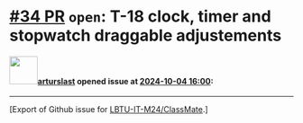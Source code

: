 # [\#34 PR](https://github.com/LBTU-IT-M24/ClassMate/pull/34) `open`: T-18 clock, timer and stopwatch draggable adjustements

#### <img src="https://avatars.githubusercontent.com/u/108256225?v=4" width="50">[arturslast](https://github.com/arturslast) opened issue at [2024-10-04 16:00](https://github.com/LBTU-IT-M24/ClassMate/pull/34):

------------------------------------------------------------------------

\[Export of Github issue for
[LBTU-IT-M24/ClassMate](https://github.com/LBTU-IT-M24/ClassMate).\]
